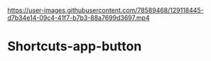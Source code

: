 

https://user-images.githubusercontent.com/78589468/129118445-d7b34e14-09c4-41f7-b7b3-88a7699d3697.mp4

# Shortcuts-app-button
